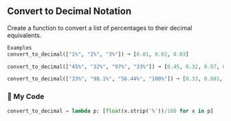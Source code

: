 ## Convert to Decimal Notation

Create a function to convert a list of percentages to their decimal equivalents.
```python
Examples
convert_to_decimal(["1%", "2%", "3%"]) ➞ [0.01, 0.02, 0.03]

convert_to_decimal(["45%", "32%", "97%", "33%"]) ➞ [0.45, 0.32, 0.97, 0.33]

convert_to_decimal(["33%", "98.1%", "56.44%", "100%"]) ➞ [0.33, 0.981, 0.5644, 1]
```
### :snake: My Code
```python
convert_to_decimal = lambda p: [float(x.strip('%'))/100 for x in p]
```
